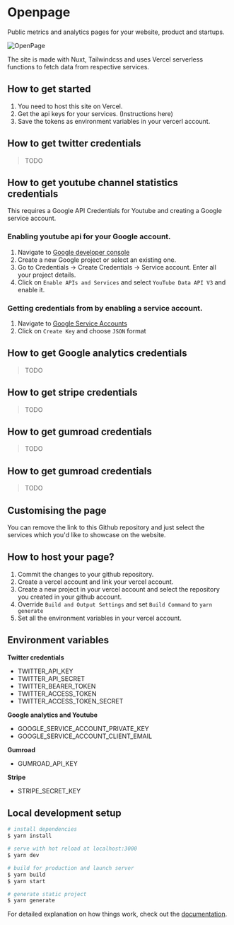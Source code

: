 # Openpage

Public metrics and analytics pages for your website, product and startups.

![OpenPage](https://i.imgur.com/6Lfa5No.png)

The site is made with Nuxt, Tailwindcss and uses Vercel serverless functions to fetch data from respective services.

## How to get started

1. You need to host this site on Vercel.
2. Get the api keys for your services. (Instructions here)
3. Save the tokens as environment variables in your vercerl account.

## How to get twitter credentials

> TODO

## How to get youtube channel statistics credentials

This requires a Google API Credentials for Youtube and creating a Google service account.

### Enabling youtube api for your Google account.

1. Navigate to [Google developer console](https://console.developers.google.com/)
2. Create a new Google project or select an existing one.
3. Go to Credentials -> Create Credentials -> Service account. Enter all your project details.
4. Click on `Enable APIs and Services` and select `YouTube Data API V3` and enable it.

### Getting credentials from by enabling a service account.

1. Navigate to [Google Service Accounts](https://console.developers.google.com/iam-admin/serviceaccounts)
2. Click on `Create Key` and choose `JSON` format

## How to get Google analytics credentials

> TODO

## How to get stripe credentials

> TODO

## How to get gumroad credentials

> TODO

## How to get gumroad credentials

> TODO

## Customising the page

You can remove the link to this Github repository and just select the services which you'd like to showcase on the website.

## How to host your page?

1. Commit the changes to your github repository.
2. Create a vercel account and link your vercel account.
3. Create a new project in your vercel account and select the repository you created in your github account.
4. Override `Build and Output Settings` and set `Build Command` to `yarn generate`
5. Set all the environment variables in your vercel account.

## Environment variables

**Twitter credentials**

- TWITTER_API_KEY
- TWITTER_API_SECRET
- TWITTER_BEARER_TOKEN
- TWITTER_ACCESS_TOKEN
- TWITTER_ACCESS_TOKEN_SECRET

**Google analytics and Youtube**

- GOOGLE_SERVICE_ACCOUNT_PRIVATE_KEY
- GOOGLE_SERVICE_ACCOUNT_CLIENT_EMAIL

**Gumroad**

- GUMROAD_API_KEY

**Stripe**

- STRIPE_SECRET_KEY

## Local development setup

```bash
# install dependencies
$ yarn install

# serve with hot reload at localhost:3000
$ yarn dev

# build for production and launch server
$ yarn build
$ yarn start

# generate static project
$ yarn generate
```

For detailed explanation on how things work, check out the [documentation](https://nuxtjs.org).
